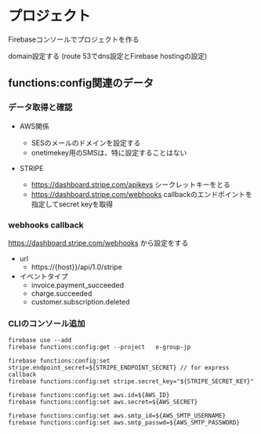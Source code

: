 # プロジェクト
Firebaseコンソールでプロジェクトを作る

domain設定する (route 53でdns設定とFirebase hostingの設定)

## functions:config関連のデータ

### データ取得と確認

- AWS関係
  - SESのメールのドメインを設定する
  -  onetimekey用のSMSは、特に設定することはない

- STRIPE
  - https://dashboard.stripe.com/apikeys シークレットキーをとる
  - https://dashboard.stripe.com/webhooks callbackのエンドポイントを指定してsecret keyを取得

### webhooks callback 
https://dashboard.stripe.com/webhooks から設定をする

- url
  - https://{host}}/api/1.0/stripe
- イベントタイプ
  - invoice.payment_succeeded
  - charge.succeeded
  - customer.subscription.deleted


### CLIのコンソール追加

```
firebase use --add 
firebase functions:config:get --project   e-group-jp

firebase functions:config:set stripe.endpoint_secret=${STRIPE_ENDPOINT_SECRET} // for express callback
firebase functions:config:set stripe.secret_key="${STRIPE_SECRET_KEY}"

firebase functions:config:set aws.id=${AWS_ID}
firebase functions:config:set aws.secret=${AWS_SECRET}

firebase functions:config:set aws.smtp_id=${AWS_SMTP_USERNAME}
firebase functions:config:set aws.smtp_passwd=${AWS_SMTP_PASSWORD}
```
